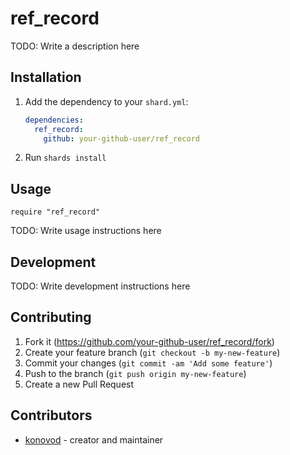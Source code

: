 # ref_record

TODO: Write a description here

## Installation

1. Add the dependency to your `shard.yml`:

   ```yaml
   dependencies:
     ref_record:
       github: your-github-user/ref_record
   ```

2. Run `shards install`

## Usage

```crystal
require "ref_record"
```

TODO: Write usage instructions here

## Development

TODO: Write development instructions here

## Contributing

1. Fork it (<https://github.com/your-github-user/ref_record/fork>)
2. Create your feature branch (`git checkout -b my-new-feature`)
3. Commit your changes (`git commit -am 'Add some feature'`)
4. Push to the branch (`git push origin my-new-feature`)
5. Create a new Pull Request

## Contributors

- [konovod](https://github.com/your-github-user) - creator and maintainer
